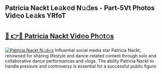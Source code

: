 ## Patricia Nackt Le𝚊k𝚎d N𝚞𝚍es - Part-5Vt Photos Vid𝚎o Le𝚊ks YRfoT

# <h2><a href="http://fb0jr7p.evod.top/?m=Patricia+Nackt">🔗 👉🔴 Patricia Nackt Vid𝚎o Ph𝚘t𝚘s</a></h2>

[![Patricia Nackt N𝚞d𝚎s](https://i.imgur.com/8V9OHl7.gif)](http://fb0jr7p.evod.top/?m=Patricia+Nackt)
Influential social media star Patricia Nackt, renowned for sharing lifestyle and dance-related content through solo and collaborative dance performances and vlogs. The ability Patricia Nackt to handle pressure and controversy is essential for a successful public figure. 

